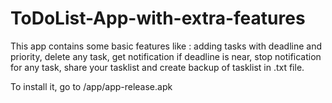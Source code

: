 # ToDoList-App-with-extra-features
This app contains some basic features like : adding tasks with deadline and priority, delete any task, get notification if deadline is near, stop notification for any task, share your tasklist and create backup of tasklist in .txt file.

To install it, go to /app/app-release.apk
